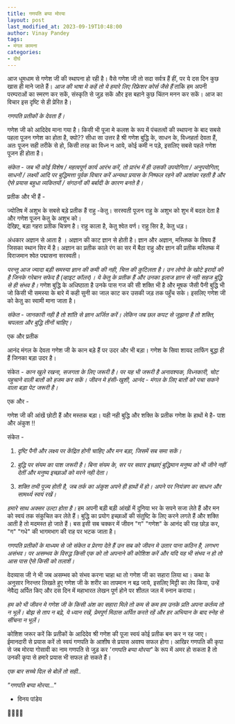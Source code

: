 ```yaml
---
title: गणपति बप्पा मोरया
layout: post
last_modified_at: 2023-09-19T10:48:00
author: Vinay Pandey
tags:
- मंगल कामना
categories:
- दीर्घ
---
```

आज धूमधाम से गणेश जी की स्थापना हो रही है। वैसे गणेश जी तो सदा सर्वत्र हैं हीं, पर ये दस दिन कुछ खास ही माने जाते हैं। *आज की भाषा मे कहें तो ये हमारे लिए रिफ्रेशर कोर्स जैसे हैं* ताकि हम अपनी परम्पराओं का स्मरण कर सकें, संस्कृति से जुड़ सकें और इस बहाने कुछ चिंतन मनन कर सकें। 
आज का विचार इस दृष्टि से ही प्रेरित है।

*गणपति प्रतीकों के देवता हैं।*

गणेश जी को आदिदेव माना गया है। किसी भी पूजा मे कलश के रूप में पंचतत्वों की स्थापना के बाद सबसे पहला पूजन गणेश का  होता है, क्यो?? सीधा सा उत्तर है श्री गणेश बुद्धि के, साधन के, विध्नहर्ता देवता हैं, अतः पूजन सही तरीके से हो, किसी तरह का विध्न न आये, कोई कमी न पड़े, इसलिए सबसे पहले गणेश पूजन ही होता है। 

*संकेत - जब भी कोई विशेष / महत्वपूर्ण कार्य आरंभ करें, तो प्रारंभ में ही उसकी उपयोगिता / अनुपयोगिता, साधनों / लक्ष्यों आदि पर बुद्धिमत्ता पूर्वक विचार करें अन्यथा प्रयास के निष्फल रहने की आशंका रहती है और ऐसे प्रयास बहुधा व्यकितयों / संगठनों की बर्बादी के कारण बनते है।* 

प्रतीक और भी हैं - 

ज्योतिष में अशुभ के सबसे बड़े प्रतीक हैं राहु -केतु। सरस्वती पूजन राहु के अशुभ को शुभ में बदल देता है और गणेश पूजन केतु के अशुभ को।  
देखिए, बड़ा गहरा प्रतीक चित्रण है। 
राहु काला है, केतु श्वेत वर्ण। 
राहु सिर है, केतु धड़। 

अंधकार अज्ञान से आता है । अज्ञान की काट ज्ञान से होती है। ज्ञान और अज्ञान, मस्तिष्क के विषय हैं जिसका स्थान सिर में है। अज्ञान का प्रतीक काले रंग का सर में बैठा राहु और  ज्ञान की प्रतीक मस्तिष्क में विराजमान श्वेत पद्मासना सरस्वती।

*परन्तु आज ज्यादा बड़ी समस्या ज्ञान की कमी की नही, चित्त की कुटिलता है। उन लोगो के खोटे इरादों की है जिनके गरेबान सफेद है (व्हाइट कॉलर)। ये केतु के प्रतीक हैं और उनका इलाज ज्ञान से नही सहज बुद्धि से ही संभव है।* गणेश बुद्धि के अधिष्ठाता है उनके पास गज की सी शक्ति भी है और मूषक जैसी पैनी बुद्धि भी जो किसी भी समस्या के बारे में कही सुनी का जाल काट कर उसकी जड़ तक पहुँच सके। इसलिए गणेश जी को केतु का स्वामी माना जाता है।

*संकेत - जानकारी नही है तो शांति से ज्ञान अर्जित करें। लेकिन जब छल कपट से जूझना है तो शक्ति, चपलता और बुद्धि तीनों चाहिए।*

एक और प्रतीक 

आनंद मंगल के देवता गणेश जी के कान बड़े हैं पर उदर और भी बड़ा। गणेश के सिवा शायद लाफिंग बुद्धा ही हैं जिनका बड़ा उदर है।

संकेत - *कान खुले रखना, सजगता के लिए जरूरी है। पर यह भी जरूरी है अनावश्यक, विध्नकारी, चोट पहुचाने वाली बातों को हजम कर सकें। जीवन मे हंसी-खुशी, आनंद - मंगल के लिए बातों को पचा सकने वाला बड़ा पेट जरूरी है।* 

एक और -

गणेश जी की आंखें छोटी हैं और मस्तक बड़ा। 
यही नही बुद्धि और शक्ति के प्रतीक गणेश के हाथों मे है- पाश और अंकुश !! 

संकेत - 
1. *दृष्टि पैनी और लक्ष्य पर केंद्रित होनी चाहिए और मन बड़ा, जिसमें सब समा सकें।*

2. *बुद्धि पर संयम का पाश जरूरी है। बिना संयम के, सर पर सवार इच्छाएं बुद्धिमान मनुष्य को भी जीने नहीं देतीं और मनुष्य इच्छाओं को मरने नही देता।*

2. *शक्ति तभी पूज्य होती है, जब तर्क का अंकुश अपने ही हाथों में हो। अपने पर नियंत्रण का साधन और सामर्थ्य स्वयं रखें।*

*हमारे साथ अक्सर उल्टा होता है।* हम अपनी बड़ी बड़ी आंखों में दुनिया भर के सपने सजा लेते हैं और मन को स्वयं तक संकुचित कर लेते हैं। बुद्धि का प्रयोग इच्छाओं की संतुष्टि के लिए करने लगते हैं और शक्ति आती है तो मदमस्त हो जाते हैं।  बस इसी सब चक्कर में जीवन "ग" "गणेश" के आनंद की राह छोड़ कर, "ग" "गधे" की भागमभाग की राह पर भटक जाता है।

*गणपति प्रतीकों के माध्यम से जो संकेत व प्रेरणा देते हैं उन सब को जीवन मे उतार पाना कठिन है, लगभग असंभव। पर असम्भव के विरुद्ध किसी एक को तो अपनाने की कोशिश करें और यदि यह भी संभव न हो तो आस पास ऐसे किसी को तलाशें।* 

वेदव्यास जी ने भी जब असम्भव को संभव करना चाहा था तो गणेश जी का सहारा लिया था। कथा के अनुसार निरन्तर लिखते हुए गणेश जी के शरीर का तापमान न बढ़ जाये, इसलिए मिट्टी का लेप किया, उन्हें नेवैद्य अर्पित किए और दस दिन में महाभारत लेखन पूर्ण होने पर शीतल जल में स्नान कराया। 

*हम को भी जीवन मे गणेश जी के किसी अंश का सहारा मिले तो कम से कम हम उनके प्रति अपना कर्तव्य तो न भूलें। बोझ से ताप न बढ़े, ये ध्यान रखें, प्रेमपूर्ण मिठास अर्पित करते रहें और हर अभियान के बाद स्नेह से सींचना न भूलें।*

कोशिश जरूर करें कि प्रतीकों के आदिदेव श्री गणेश की पूजा स्वयं कोई प्रतीक बन कर न रह जाए। ईमानदारी से प्रयास करें तो स्वयं गणपति के आशीष से प्रयास अवश्य सफल होगा। आखिर गणपति की कृपा से जब मोरया गोसावी का नाम गणपति से जुड़ कर _'गणपति बप्पा मोरया"_ के रूप में अमर हो सकता है तो उनकी कृपा से हमारे प्रयास भी सफल हो सकते हैं। 

*एक बार सच्चे दिल से बोलें तो सही..*

*_"गणपति बप्पा मोरया..."_*

- विनय पांडेय

🙏🌷🌷🙏


